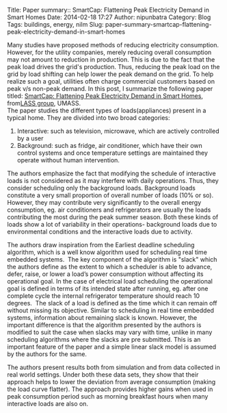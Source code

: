 Title: Paper summary:: SmartCap: Flattening Peak Electricity Demand in Smart Homes
Date: 2014-02-18 17:27
Author: nipunbatra
Category: Blog
Tags: buildings, energy, nilm
Slug: paper-summary-smartcap-flattening-peak-electricity-demand-in-smart-homes

Many studies have proposed methods of reducing electricity consumption.
However, for the utility companies, merely reducing overall consumption
may not amount to reduction in production. This is due to the fact that
the peak load drives the grid's production. Thus, reducing the peak load
on the grid by load shifting can help lower the peak demand on the grid.
To help realize such a goal, utilities often charge commercial customers
based on peak v/s non-peak demand. In this post, I summarize the
following paper titled: [SmartCap: Flattening Peak Electricity Demand in
Smart Homes][], from[LASS group][], UMASS.  
The paper studies the different types of loads(appliances) present in a
typical home. They are divided into two broad categories:

1.  Interactive: such as television, microwave, which are actively
    controlled by a user
2.  Background: such as fridge, air conditioner, which have their own
    control systems and once temperature settings are maintained they
    operate without human intervention.

The authors emphasize the fact that modifying the schedule of
interactive loads is not considered as it may interfere with daily
operations. Thus, they consider scheduling only the background loads.
Background loads constitute a very small proportion of overall number of
loads (10% or so). However, they may contribute very significantly to
the overall energy consumption, eg. air conditioners and refrigerators
are usually the loads contributing the most during the peak summer
season. Both these kinds of loads show a lot of variability in their
operations- background loads due to environmental conditions and the
interactive loads due to activity.

The authors draw inspiration from the Earliest deadline scheduling
algorithm, which is a well know algorithm used for scheduling real time
embedded systems.  The key component of the algorithm is "slack" which
the authors define as the extent to which a scheduler is able to
advance, defer, raise, or lower a load’s power consumption without
affecting its operational goal. In the case of electrical load
scheduling the operational goal is defined in terms of its intended
state after running, eg. after one complete cycle the internal
refrigerator temperature should reach 10 degrees.  The slack of a load
is defined as the time which it can remain off without missing its
objective. Similar to scheduling in real time embedded systems,
information about remaining slack is known. However, the important
difference is that the algorithm presented by the authors is modified to
suit the case when slacks may vary with time, unlike in many scheduling
algorithms where the slacks are pre submitted. This is an important
feature of the paper and a simple linear slack model is assumed by the
authors for the same.

The authors present results both from simulation and from data collected
in real world settings. Under both these data sets, they show that their
approach helps to lower the deviation from average consumption (making
the load curve flatter). The approach provides higher gains when used in
peak consumption period such as morning breakfast hours when many
interactive loads are also on.

 

  [SmartCap: Flattening Peak Electricity Demand in Smart Homes]: http://citeseerx.ist.psu.edu/viewdoc/download?rep=rep1&type=pdf&doi=10.1.1.221.2314
  [LASS group]: http://lass.cs.umass.edu/
